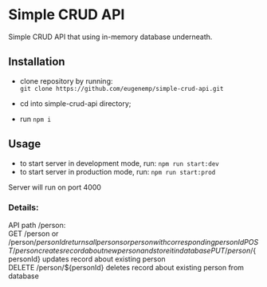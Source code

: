 # Simple CRUD API  

Simple CRUD API that using in-memory database underneath.  

## Installation  

- clone repository by running:  
`git clone https://github.com/eugenemp/simple-crud-api.git`  

- cd into simple-crud-api directory;  
- run `npm i`  
## Usage  

- to start server in development mode, run: `npm run start:dev`  
- to start server in production mode, run: `npm run start:prod`

Server will run on port 4000

### Details:

API path /person:  
    GET /person or /person/${personId} returns all persons or person with corresponding personId  
    POST /person creates record about new person and store it in database  
    PUT /person/${personId} updates record about existing person  
    DELETE /person/${personId} deletes record about existing person from database   
